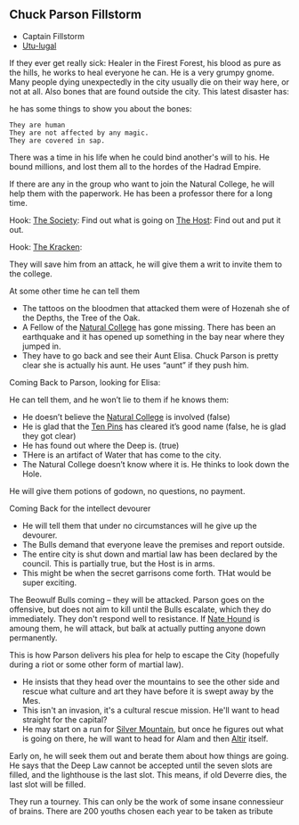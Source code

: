 ## Chuck Parson Fillstorm
+ Captain Fillstorm
+ [Utu-lugal](/p/utu-lugal.md)

If they ever get really sick: Healer in the Firest Forest, his blood as pure as the hills, he works to heal everyone he can. He is a very grumpy gnome. Many people dying unexpectedly in the city usually die on their way here, or not at all. Also bones that are found outside the city. This latest disaster has:

he has some things to show you about the bones:
    
    They are human
    They are not affected by any magic.
    They are covered in sap.

There was a time in his life when he could bind another's will to his. He bound millions, and lost them all to the hordes of the Hadrad Empire.

If there are any in the group who want to join the Natural College, he will help them with the paperwork. He has been a professor there for a long time.

Hook: [The Society](/f/the_stigian_society.md): Find out what is going on
[The Host](/f/the_host.md): Find out and put it out.

Hook: [The Kracken](/p/fallstaff.md): 

They will save him from an attack, he will give them a writ to invite them to the college. 

At some other time he can tell them
 * The tattoos on the bloodmen that attacked them were of Hozenah she of the Depths, the Tree of the Oak.
 * A Fellow of the [Natural College](/f/natural_college.md) has gone missing. There has been an earthquake and it has opened up something in the bay near where they jumped in. 
 * They have to go back and see their Aunt Elisa. Chuck Parson is pretty clear she is actually his aunt. He uses “aunt” if they push him.

Coming Back to Parson, looking for Elisa:

He can tell them, and he won’t lie to them if he knows them:
 * He doesn’t believe the [Natural College](/f/natural_college.md) is involved (false)
 * He is glad that the [Ten Pins](/l/ten_pins.md) has cleared it’s good name (false, he is glad they got clear)
 * He has found out where the Deep is. (true)
 * THere is an artifact of Water that has come to the city.
 * The Natural College doesn’t know where it is. He thinks to look down the Hole. 

He will give them potions of godown, no questions, no payment.

Coming Back for the intellect devourer
 * He will tell them that under no circumstances will he give up the devourer. 
 * The Bulls demand that everyone leave the premises and report outside. 
 * The entire city is shut down and martial law has been declared by the council. This is partially true, but the Host is in arms. 
 * This might be when the secret garrisons come forth. THat would be super exciting.

The Beowulf Bulls coming – they will be attacked. Parson goes on the offensive, but does not aim to kill until the Bulls escalate, which they do immediately. They don't respond well to resistance. If [Nate Hound](/p/nate.md) is amoung them, he will attack, but balk at actually putting anyone down permanently.

This is how Parson delivers his plea for help to escape the City (hopefully during a riot or some other form of martial law).
 * He insists that they head over the mountains to see the other side and rescue what culture and art they have before it is swept away by the Mes. 
 * This isn't an invasion, it's a cultural rescue mission. He'll want to head straight for the capital?
 * He may start on a run for [Silver Mountain](/l/the_silver_mountain.md), but once he figures out what is going on there, he will want to head for Alam and then [Altir](/f/the_empire.md) itself.

 Early on, he will seek them out and berate them about how things are going. He says that the Deep Law cannot be accepted until the seven slots are filled, and the lighthouse is the last slot. This means, if old Deverre dies, the last slot will be filled.

 They run a tourney. This can only be the work of some insane connessieur of brains. There are 200 youths chosen each year to be taken as tribute 